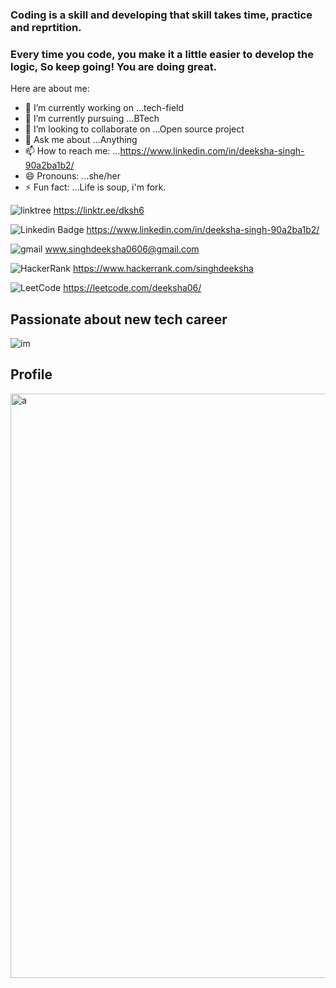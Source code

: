 ### Coding is a skill and developing that skill takes time, practice and reprtition.
### Every time you code, you make it a little easier to develop the logic, So keep going! You are doing great.


<!--**dkshsingh/Dkshsingh** is a ✨ _special_ ✨ repository because its `README.md` (this file) appears on your GitHub profile.-->

Here are about me:

- 🔭 I’m currently working on ...tech-field
- 🌱 I’m currently pursuing ...BTech
- 👯 I’m looking to collaborate on ...Open source project
- 💬 Ask me about ...Anything
- 📫 How to reach me: ...https://www.linkedin.com/in/deeksha-singh-90a2ba1b2/ 
- 😄 Pronouns: ...she/her
- ⚡ Fun fact: ...Life is soup, i'm fork.

<!-- social media Handles -->

![linktree](https://img.shields.io/badge/Linktree-Links-green)
https://linktr.ee/dksh6

![Linkedin Badge](https://img.shields.io/badge/Contact-LinkedIn-blue)
https://www.linkedin.com/in/deeksha-singh-90a2ba1b2/

![gmail](https://img.shields.io/badge/Contact-Gmail-red)
www.singhdeeksha0606@gmail.com

![HackerRank](https://img.shields.io/badge/Contact-HackerRank-green)
https://www.hackerrank.com/singhdeeksha

![LeetCode](https://img.shields.io/badge/Contact-Leetcode-%20yellow)
https://leetcode.com/deeksha06/


## Passionate about new tech career
![im](https://user-images.githubusercontent.com/78050476/179518187-a64a3f91-17f3-49e4-bfb8-3cd1e62da89c.jpg)

## Profile
<img width="935" alt="a" src="https://user-images.githubusercontent.com/78050476/179736519-8f8c9419-ef11-42ef-8d1a-df1f6763df1d.png">

